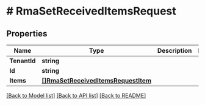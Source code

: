# # RmaSetReceivedItemsRequest


## Properties 


Name | Type | Description | Notes
------------ | ------------- | ------------- | -------------
**TenantId**| **string** |   |
**Id**| **string** |   |
**Items**| [**[]RmaSetReceivedItemsRequestItem**](RmaSetReceivedItemsRequestItem.md) |   |


[[Back to Model list]](../../README.md#models) [[Back to API list]](../../README.md#endpoints) [[Back to README]](../../README.md)

